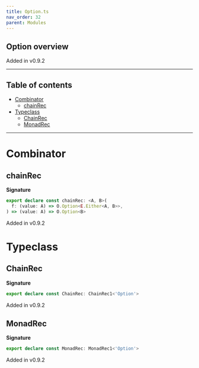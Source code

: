 ```yaml
---
title: Option.ts
nav_order: 32
parent: Modules
---
```


## Option overview

Added in v0.9.2

---

<h2 class="text-delta">Table of contents</h2>

- [Combinator](#combinator)
  - [chainRec](#chainrec)
- [Typeclass](#typeclass)
  - [ChainRec](#chainrec)
  - [MonadRec](#monadrec)

---

# Combinator

## chainRec

**Signature**

```ts
export declare const chainRec: <A, B>(
  f: (value: A) => O.Option<E.Either<A, B>>,
) => (value: A) => O.Option<B>
```

Added in v0.9.2

# Typeclass

## ChainRec

**Signature**

```ts
export declare const ChainRec: ChainRec1<'Option'>
```

Added in v0.9.2

## MonadRec

**Signature**

```ts
export declare const MonadRec: MonadRec1<'Option'>
```

Added in v0.9.2
